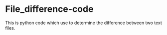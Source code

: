 # File_difference-code
This is python code which use to determine the difference between two text files.
